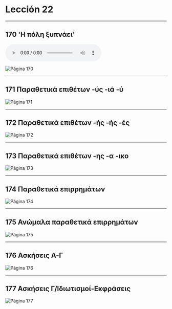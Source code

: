 # Lección 22

---

## 170 'Η πόλη ξυπνάει'

<audio controls="controls">
  <source type="audio/mpeg" src="../GM_Audios/22_He_poli_ksypnaei.mp3"></source>
</audio>

![Página 170](Metodo/Textbook_Pagina_170.png)

---

## 171 Παραθετικά επιθέτων -ύς -ιά -ύ

![Página 171](Metodo/Textbook_Pagina_171.png)

---

## 172 Παραθετικά επιθέτων -ής -ής -ές

![Página 172](Metodo/Textbook_Pagina_172.png)

---

## 173 Παραθετικά επιθέτων -ης -α -ικο

![Página 173](Metodo/Textbook_Pagina_173.png)

---

## 174 Παραθετικά επιρρημάτων

![Página 174](Metodo/Textbook_Pagina_174.png)

---

## 175 Ανώμαλα παραθετικά επιρρημάτων

![Página 175](Metodo/Textbook_Pagina_175.png)

---

## 176 Ασκήσεις Α-Γ

![Página 176](Metodo/Textbook_Pagina_176.png)

---

## 177 Ασκήσεις Γ/Ιδιωτισμοί-Εκφράσεις

![Página 177](Metodo/Textbook_Pagina_177.png)
